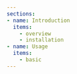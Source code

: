 ```yaml
---
sections:
- name: Introduction
  items:
    - overview
    - installation
- name: Usage
  items:
    - basic
---
```

